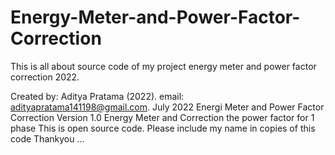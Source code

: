 # Energy-Meter-and-Power-Factor-Correction
This is all about source code of my project energy meter and power factor correction 2022.

Created by: Aditya Pratama (2022). email: adityapratama141198@gmail.com. July 2022
Energi Meter and Power Factor Correction Version 1.0
Energy Meter and Correction the power factor for 1 phase
This is open source code. Please include my name in copies of this code
Thankyou ...
